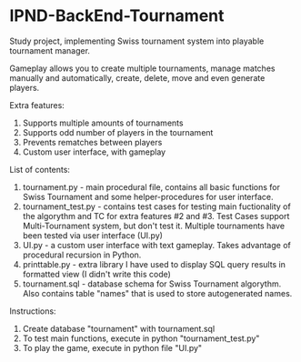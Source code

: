 # IPND-BackEnd-Tournament
Study project, implementing Swiss tournament system into playable tournament manager.

Gameplay allows you to create multiple tournaments, manage matches manually and automatically, 
create, delete, move and even generate players.

Extra features:

1. Supports multiple amounts of tournaments
2. Supports odd number of players in the tournament
3. Prevents rematches between players
4. Custom user interface, with gameplay

List of contents:

1. tournament.py - main procedural file, contains all basic functions for Swiss Tournament and some helper-procedures for user interface.
2. tournament_test.py - contains test cases for testing main fuctionality of the algorythm and TC for extra features #2 and #3. Test Cases support Multi-Tournament system, but don't test it. Multiple tournaments have been tested via user interface (UI.py)
3. UI.py - a custom user interface with text gameplay. Takes advantage of procedural recursion in Python.
4. printtable.py - extra library I have used to display SQL query results in formatted view (I didn't write this code)
5. tournament.sql - database schema for Swiss Tournament algorythm. Also contains table "names" that is used to store autogenerated names.
        
Instructions:

1. Create database "tournament" with tournament.sql
2. To test main functions, execute in python "tournament_test.py"
3. To play the game, execute in python file "UI.py"
